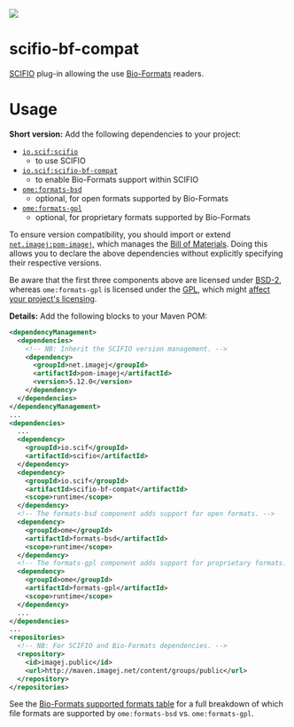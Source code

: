 [![](http://jenkins.imagej.net/job/SCIFIO-BF-Compat/lastBuild/badge/icon)](http://jenkins.imagej.net/job/SCIFIO-BF-Compat/)

scifio-bf-compat
================

[SCIFIO](https://github.com/scifio/scifio) plug-in allowing the use
[Bio-Formats](https://github.com/openmicroscopy/bioformats) readers.

Usage
=====

__Short version:__ Add the following dependencies to your project:
* [`io.scif:scifio`](http://maven.imagej.net/index.html#nexus-search;gav~io.scif~scifio~~~~kw,versionexpand)
  - to use SCIFIO
* [`io.scif:scifio-bf-compat`](http://maven.imagej.net/index.html#nexus-search;gav~io.scif~scifio-bf-compat~~~~kw,versionexpand)
  - to enable Bio-Formats support within SCIFIO
* [`ome:formats-bsd`](http://maven.imagej.net/index.html#nexus-search;gav~ome~formats-bsd~~~~kw,versionexpand)
  - optional, for open formats supported by Bio-Formats
* [`ome:formats-gpl`](http://maven.imagej.net/index.html#nexus-search;gav~ome~formats-gpl~~~~kw,versionexpand)
  - optional, for proprietary formats supported by Bio-Formats

To ensure version compatibility, you should import or extend
[`net.imagej:pom-imagej`](http://search.maven.org/#search%7Cgav%7C1%7Cg%3A%22net.imagej%22%20AND%20a%3A%22pom-imagej%22),
which manages the [Bill of Materials](http://imagej.net/BOM).
Doing this allows you to declare the above dependencies without
explicitly specifying their respective versions.

Be aware that the first three components above are licensed under
[BSD-2](http://imagej.net/BSD), whereas `ome:formats-gpl` is licensed
under the [GPL](http://imagej.net/GPL), which might [affect your project's
licensing](http://www.cio.com/article/2400153/it-organization/how-open-source-licenses-affect-your-business-and-your-developers.html).

__Details:__ Add the following blocks to your Maven POM:

```xml
<dependencyManagement>
  <dependencies>
    <!-- NB: Inherit the SCIFIO version management. -->
    <dependency>
      <groupId>net.imagej</groupId>
      <artifactId>pom-imagej</artifactId>
      <version>5.12.0</version>
    </dependency>
  </dependencies>
</dependencyManagement>
...
<dependencies>
  ...
  <dependency>
    <groupId>io.scif</groupId>
    <artifactId>scifio</artifactId>
  </dependency>
  <dependency>
    <groupId>io.scif</groupId>
    <artifactId>scifio-bf-compat</artifactId>
    <scope>runtime</scope>
  </dependency>
  <!-- The formats-bsd component adds support for open formats. -->
  <dependency>
    <groupId>ome</groupId>
    <artifactId>formats-bsd</artifactId>
    <scope>runtime</scope>
  </dependency>
  <!-- The formats-gpl component adds support for proprietary formats. -->
  <dependency>
    <groupId>ome</groupId>
    <artifactId>formats-gpl</artifactId>
    <scope>runtime</scope>
  </dependency>
  ...
</dependencies>
...
<repositories>
  <!-- NB: For SCIFIO and Bio-Formats dependencies. -->
  <repository>
    <id>imagej.public</id>
    <url>http://maven.imagej.net/content/groups/public</url>
  </repository>
</repositories>
```

See the [Bio-Formats supported formats
table](http://openmicroscopy.org/info/bio-formats/supported-formats.html) for a
full breakdown of which file formats are supported by `ome:formats-bsd` vs.
`ome:formats-gpl`.
